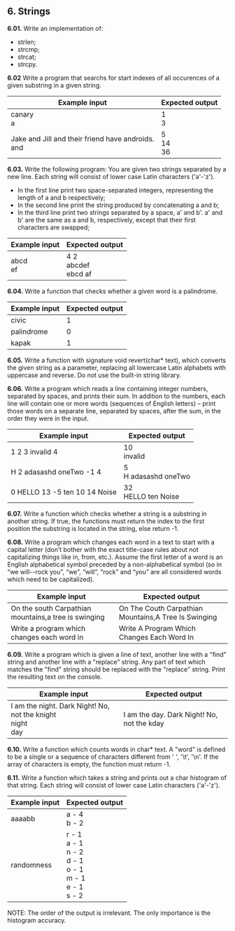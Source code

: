 ## 6. Strings

**6.01.** Write an implementation of:
- strlen;
- strcmp;
- strcat;
- strcpy.

**6.02** Write a program that searchs for start indexes of all occurences of a given substring in a given string.

Example input|Expected output
-|-
canary<br>a|1<br>3
Jake and Jill and their friend have androids.<br>and|5<br>14<br>36

**6.03.** Write the following program: You are given two strings separated by a new line. Each string will consist of lower case Latin characters ('a'-'z').
- In the first line print two space-separated integers, representing the length of a and b respectively;
- In the second line print the string produced by concatenating a and b;
- In the third line print two strings separated by a space, a' and b'. a' and b' are the same as a and b, respectively, except that their first characters are swapped;

Example input | Expected output 
------------- | -------------- 
abcd<br>ef  | 4 2<br> abcdef<br> ebcd af

**6.04.** Write a function that checks whether a given word is a palindrome.

Example input | Expected	output
------------- | -------------- 
civic  | 1
palindrome  | 0
kapak | 1

**6.05.** Write a function with signature void revert(char* text), which converts the given string as a parameter, replacing all 
lowercase Latin alphabets with uppercase and reverse. Do not use the built-in string library.

**6.06.** Write a program which reads a line containing integer numbers, separated by spaces, and prints their sum. In addition to the numbers, each line will contain one or more words (sequences of English letters) – print those words on a separate line, separated by spaces, after the sum, in the order they were in the input.

Example input|Expected	output
-|-
1 2 3 invalid 4|10<br>invalid
H 2 adasashd oneTwo -1 4|5<br>H adasashd oneTwo
0 HELLO 13 -5 ten 10 14 Noise|32<br>HELLO ten Noise

**6.07.** Write a function which checks whether a string is а substring in another string. If true, the functions must return the index to the first position the substring is located in the string, else return -1.

**6.08.** Write a program which changes each word in a text to start with a capital letter (don’t bother with the exact title-case rules about not capitalizing things like in, from, etc.). Assume the first letter of a word is an English alphabetical symbol preceded by a non-alphabetical symbol (so in “we will--rock you”, “we”, “will”, “rock” and “you” are all considered words which need to be capitalized). 

Example input|Expected output
-|-
On the south Carpathian mountains,a tree is swinging|	On Тhe Сouth Carpathian Мountains,А Тree Is Swinging
Write a program which changes each word in|	Write A Program Which Changes Each Word In

**6.09.** Write a program which is given a line of text, another line with a "find" string and another line with a "replace" string. Any part of text which matches the "find" string should be replaced with the "replace" string. Print the resulting text on the console.

Example input|Expected output
-|-
I am the night. Dark Night! No, not the knight<br>night<br>day|I am the day. Dark Night! No, not the kday

**6.10.** Write a function which counts words in char* text. A "word" is defined to be a single or a sequence of characters different from ' ', '\t', '\n'. If the array of characters is empty, the function must return -1.

**6.11.** Write a function which takes a string and prints out a char histogram of that string. Each string will consist of lower case Latin characters ('a'-'z').

Example input|Expected output
-|-
aaaabb|a - 4<br>b - 2
randomness|r - 1<br>a - 1<br>n - 2<br>d - 1<br>o - 1<br>m - 1<br>e - 1<br>s - 2

NOTE: The order of the output is irrelevant. The only importance is the histogram accuracy.
